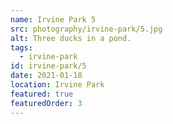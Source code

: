 ```yaml
---
name: Irvine Park 5
src: photography/irvine-park/5.jpg
alt: Three ducks in a pond.
tags: 
  - irvine-park
id: irvine-park/5
date: 2021-01-18
location: Irvine Park
featured: true
featuredOrder: 3
---
```

